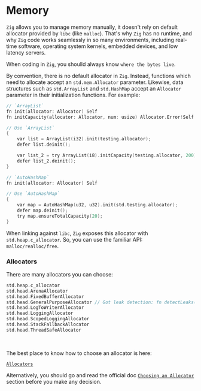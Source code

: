 # Memory

`Zig` allows you to manage memory manually, it doesn't rely on default allocator
provided by `libc` (like `malloc`). That's why `Zig` has no runtime, and why `Zig`
code works seamlessly in so many environments, including real-time software,
operating system kernels, embedded devices, and low latency servers.

When coding in `Zig`, you shoulld always know `where the bytes live`.

By convention, there is no default allocator in `Zig`. Instead, functions which
need to allocate accept an `std.mem.Allocator` parameter. Likewise, data structures
such as `std.ArrayList` and `std.HashMap` accept an `Allocator` parameter in their
initialization functions. For example:

```c
// `ArrayList`
fn init(allocator: Allocator) Self
fn initCapacity(allocator: Allocator, num: usize) Allocator.Error!Self

// Use `ArrayList`
{
    var list = ArrayList(i32).init(testing.allocator);
    defer list.deinit();

    var list_2 = try ArrayList(i8).initCapacity(testing.allocator, 200);
    defer list_2.deinit();
}

// `AutoHashMap` 
fn init(allocator: Allocator) Self

// Use `AutoHashMap`
{
    var map = AutoHashMap(u32, u32).init(std.testing.allocator);
    defer map.deinit();
    try map.ensureTotalCapacity(20);
}
```

When linking against `libc`, `Zig` exposes this allocator with `std.heap.c_allocator`.
So, you can use the familiar API: `malloc/realloc/free`. 

### Allocators

There are many allocators you can choose:

```c
std.heap.c_allocator
std.head.ArenaAllocator
std.head.FixedBufferAllocator
std.head.GeneralPurposeAllocator // Got leak detection: fn detectLeaks(self: *Self) bool
std.head.LogToWriterAllocator
std.head.LoggingAllocator
std.head.ScopedLoggingAllocator
std.head.StackFallbackAllocator
std.head.ThreadSafeAllocator
```

</br>

The best place to know how to choose an allocator is here:

[`Allocators`](https://ziglearn.org/chapter-2/#allocators)

Alternatively, you should go and read the official doc [`Choosing an Allocator`](https://ziglang.org/documentation/master/#Choosing-an-Allocator)
section before you make any decision.

</br>



